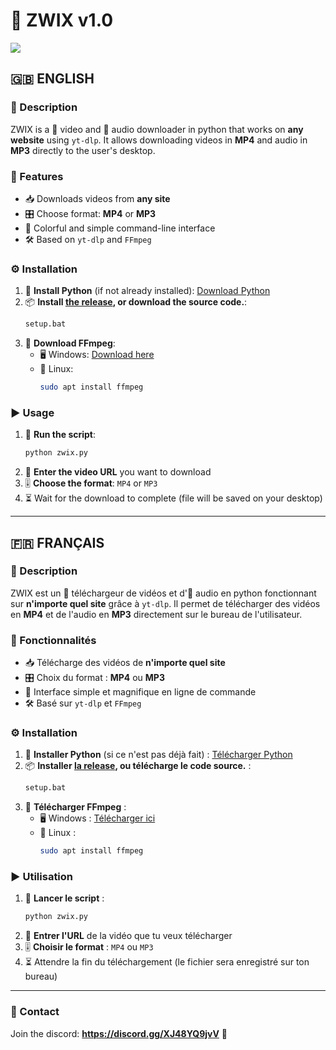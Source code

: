 <h1>🌊 ZWIX v1.0</h1>

<div>
  <img  src="https://i.imgur.com/kZMAedX.png">

    
## 🇬🇧 ENGLISH

### 📌 Description
ZWIX is a 🎥 video and 🎵 audio downloader in python that works on **any website** using `yt-dlp`. It allows downloading videos in **MP4** and audio in **MP3** directly to the user's desktop.

### 🌟 Features
- 📥 Downloads videos from **any site**
- 🎛️ Choose format: **MP4** or **MP3**
- 🎨 Colorful and simple command-line interface
- 🛠️ Based on `yt-dlp` and `FFmpeg`

### ⚙️ Installation
1. 🐍 **Install Python** (if not already installed): [Download Python](https://www.python.org/downloads/)
2. 📦 **Install [the release](https://github.com/YokiiDev/zwix-converter/releases/tag/zwix), or download the source code.**:
   ```sh
   setup.bat
   ```
3. 🔧 **Download FFmpeg**:
   - 🖥️ Windows: [Download here](https://ffmpeg.org/download.html)
   - 🐧 Linux:
     ```sh
     sudo apt install ffmpeg
     ```

### ▶️ Usage
1. 🏃 **Run the script**:
   ```sh
   python zwix.py
   ```
2. 🔗 **Enter the video URL** you want to download
3. 🎚️ **Choose the format**: `MP4` or `MP3`
4. ⏳ Wait for the download to complete (file will be saved on your desktop)

---

## 🇫🇷 FRANÇAIS

### 📌 Description
ZWIX est un 🎥 téléchargeur de vidéos et d'🎵 audio en python fonctionnant sur **n'importe quel site** grâce à `yt-dlp`. Il permet de télécharger des vidéos en **MP4** et de l'audio en **MP3** directement sur le bureau de l'utilisateur.

### 🌟 Fonctionnalités
- 📥 Télécharge des vidéos de **n'importe quel site**
- 🎛️ Choix du format : **MP4** ou **MP3**
- 🎨 Interface simple et magnifique en ligne de commande
- 🛠️ Basé sur `yt-dlp` et `FFmpeg`

### ⚙️ Installation
1. 🐍 **Installer Python** (si ce n'est pas déjà fait) : [Télécharger Python](https://www.python.org/downloads/)
2. 📦 **Installer [la release](https://github.com/YokiiDev/zwix-converter/releases/tag/zwix), ou télécharge le code source.** :
   ```sh
   setup.bat
   ```
3. 🔧 **Télécharger FFmpeg** :
   - 🖥️ Windows : [Télécharger ici](https://ffmpeg.org/download.html)
   - 🐧 Linux :
     ```sh
     sudo apt install ffmpeg
     ```

### ▶️ Utilisation
1. 🏃 **Lancer le script** :
   ```sh
   python zwix.py
   ```
2. 🔗 **Entrer l'URL** de la vidéo que tu veux télécharger
3. 🎚️ **Choisir le format** : `MP4` ou `MP3`
4. ⏳ Attendre la fin du téléchargement (le fichier sera enregistré sur ton bureau)

---


### 🔗 Contact
Join the discord: **https://discord.gg/XJ48YQ9jvV** 💬

